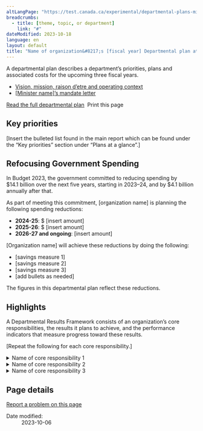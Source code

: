 ```yaml
---
altLangPage: "https://test.canada.ca/experimental/departmental-plans-ministeriels/dp-at-glance.html"
breadcrumbs:
  - title: [theme, topic, or department]
    link: "#"
dateModified: 2023-10-18
language: en
layout: default
title: "Name of organization&#8217;s [fiscal year] Departmental plan at a glance"
---
```

<link rel="stylesheet" type="text/css" href="departmental-plans-ministeriels/css/theme.min.css" />
<div class="mwsgeneric-base-html parbase section">
  <p>A departmental plan describes a department&#8217;s priorities, plans and associated costs for the upcoming three fiscal years. </p>

  <ul>
    <li><a href="#">Vision, mission, raison d&#8217;etre and operating context</a></li>
    <li><a href="#">[Minister name]&#8217;s mandate letter</a></li>
  </ul>

 
  <div class="clearfix"></div>
  <section class="mrgn-tp-lg">
    <p><a href="#" class="btn btn-primary btn-lg">Read the full departmental plan</a> <span class="wb-toggle" data-toggle="{&quot;selector&quot;: &quot;main summary&quot;, &quot;print&quot;: &quot;on&quot;}"></span> <a onclick="window.print()" class="btn btn-default btn-lg"><span class="glyphicon glyphicon-print" aria-hidden="true"></span>&nbsp;Print this page</a> </p>
  </section>
  <section>
    <h2>Key priorities</h2>
    <p>[Insert the bulleted list found in the main report which can be found under the &#8220;Key priorities&#8221; section under &#8220;Plans at a glance&#8221;.] </p>
  </section>
  <section>
    <h2>Refocusing Government Spending </h2>
    <p>In Budget 2023, the government committed to reducing spending by $14.1&#160;billion over the next five&#160;years, starting in 2023–24, and by $4.1&#160;billion annually after that. </p>
    <p>As part of meeting this commitment, [organization name] is planning the following spending reductions: </p>
    <ul>
      <li><strong>2024-25</strong>: $ [insert amount]</li>
      <li><strong>2025-26</strong>: $ [insert amount]</li>
      <li><strong>2026-27 and ongoing</strong>: [insert amount]</li>
    </ul>
    <p>[Organization name] will achieve these reductions by doing the following: </p>
    <ul>
      <li>[savings measure 1]</li>
      <li>[savings measure 2]</li>
      <li>[savings measure 3]</li>
      <li>[add bullets as needed]</li>
    </ul>
    <p>The figures in this departmental plan reflect these reductions. </p>
  </section>
  <section>
    <h2>Highlights </h2>
    <p>A Departmental Results Framework consists of an organization&#8217;s&#160;core responsibilities, the results it plans to achieve, and the&#160;performance indicators&#160;that measure progress toward these results.</p>
    <p>[Repeat the following for each core responsibility.] </p>
    <section>
      <details class="brdr-tp brdr-rght brdr-bttm brdr-lft">
        <summary class="wb-toggle" data-toggle='{"print":"on"}'>Name of core responsibility 1</summary>
        <section>
          <h4>Departmental results:</h4>
          <p>[Insert a bulleted list of all departmental results for core responsibility, as per the approved departmental results framework.]</p>
        </section>
        <section>
          <h4>Planned spending:</h4>
          <p>[Insert planned spending for this core responsibility for 2024–25]</p>
        </section>
        <section>
          <h4>Planned human resources:</h4>
          <p>[Insert number of full time equivalents for this core responsibility for 2024–25]</p>
          <p>[Insert a summary of your organization&#8217;s plans for the core responsibility. This summary should stand alone and be brief. Readers can read the details by core responsibility sections for the full details.]</p>
          <p>More information about [<u>name of core responsibility]</u> [hyperlink to section] can be found in the full departmental plan. </p>
        </section>
      </details>
    </section>
    <section>
      <details class="brdr-tp brdr-rght brdr-bttm brdr-lft">
        <summary class="wb-toggle" data-toggle='{"print":"on"}'>Name of core responsibility 2</summary>
        <section>
          <h4>Departmental results:</h4>
          <p>[Insert a bulleted list of all departmental results for core responsibility, as per the approved departmental results framework.]</p>
        </section>
        <section>
          <h4>Planned spending:</h4>
          <p>[Insert planned spending for this core responsibility for 2024–25]</p>
        </section>
        <section>
          <h4>Planned human resources:</h4>
          <p>[Insert number of full time equivalents for this core responsibility for 2024–25]</p>
          <p>[Insert a summary of your organization&#8217;s plans for the core responsibility. This summary should stand alone and be brief. Readers can read the details by core responsibility sections for the full details.]</p>
          <p>More information about [<u>name of core responsibility]</u> [hyperlink to section] can be found in the full departmental plan. </p>
        </section>
      </details>
    </section>
    <section>
      <details class="brdr-tp brdr-rght brdr-bttm brdr-lft">
        <summary class="wb-toggle" data-toggle='{"print":"on"}'>Name of core responsibility 3</summary>
        <section>
          <h4>Departmental results:</h4>
          <p>[Insert a bulleted list of all departmental results for core responsibility, as per the approved departmental results framework.]</p>
        </section>
        <section>
          <h4>Planned spending:</h4>
          <p>[Insert planned spending for this core responsibility for 2024–25]</p>
        </section>
        <section>
          <h4>Planned human resources:</h4>
          <p>[Insert number of full time equivalents for this core responsibility for 2024–25]</p>
          <p>[Insert a summary of your organization&#8217;s plans for the core responsibility. This summary should stand alone and be brief. Readers can read the details by core responsibility sections for the full details.]</p>
          <p>More information about [<u>name of core responsibility]</u> [hyperlink to section] can be found in the full departmental plan. </p>
        </section>
      </details>
    </section>
  </section>
</div>
<section class="pagedetails">
  <h2 class="wb-inv">Page details</h2>
  <div class="row">
    <div class="col-sm-8 col-md-9 col-lg-9">
      <div data-ajax-replace="/content/canadasite/en/reportaproblem/feedbacktool/jcr:content/par/mwsgeneric_base_html.html">
        <div class="row row-no-gutters">
          <div class="col-sm-9 col-md-6 col-lg-5"> <a class="btn btn-default btn-block" href="https://www.canada.ca/en/report-problem.html">Report a problem on this page</a> </div>
        </div>
      </div>
    </div>
    <div class="wb-share col-sm-4 col-md-3" data-wb-share='{&#34;lnkClass&#34;: &#34;btn btn-default btn-block&#34;}'></div>
    <div class="col-xs-12">
      <dl id="wb-dtmd">
        <dt>Date modified:</dt>
        <dd>
          <time property="dateModified">2023-10-06</time>
        </dd>
      </dl>
    </div>
  </div>
</section>
